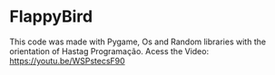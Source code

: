# FlappyBird
This code was made with Pygame, Os and Random libraries with the orientation of Hastag Programação.
Acess the Video: https://youtu.be/WSPstecsF90
